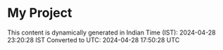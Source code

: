 # My Project

This content is dynamically generated in Indian Time (IST): 2024-04-28 23:20:28 IST
Converted to UTC: 2024-04-28 17:50:28 UTC
